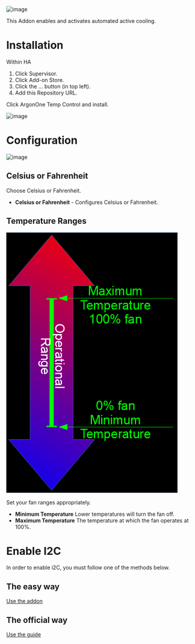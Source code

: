 ![image](gitResources/activecooling.jpg)

This Addon enables and activates automated active cooling.

# Installation

Within HA

1. Click Supervisor.
1. Click Add-on Store.
1. Click the … button (in top left).
1. Add this Repository URL.

Click ArgonOne Temp Control and install.

![image](gitResources/addonSelect.png)

# Configuration

![image](gitResources/Configuration.png)

## Celsius or Fahrenheit

Choose Celsius or Fahrenheit.

- **Celsius or Fahrenheit** - Configures Celsius or Fahrenheit.

## Temperature Ranges

![image](gitResources/argonlinear.png)

Set your fan ranges appropriately.

- **Minimum Temperature** Lower temperatures will turn the fan off.
- **Maximum Temperature** The temperature at which the fan operates at 100%.

# Enable I2C

In order to enable i2C, you must follow one of the methods below.

## The easy way

[Use the addon](https://community.home-assistant.io/t/add-on-hassos-i2c-configurator/264167)

## The official way

[Use the guide](https://www.home-assistant.io/hassio/enable_i2c/)
